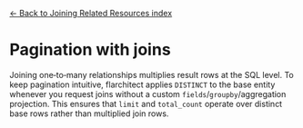 [← Back to Joining Related Resources index](index.md)

# Pagination with joins
Joining one‑to‑many relationships multiplies result rows at the SQL level. To
keep pagination intuitive, flarchitect applies `DISTINCT` to the base entity
whenever you request joins without a custom `fields`/`groupby`/aggregation
projection. This ensures that `limit` and `total_count` operate over
distinct base rows rather than multiplied join rows.

